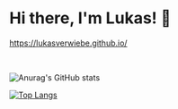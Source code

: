 # Hi there, I'm Lukas! 👋

https://lukasverwiebe.github.io/


<img scr="https://github-readme-stats.vercel.app/api?username=lukasverwiebe&show_icons=true&theme=radical" />

<img scr="https://github-readme-stats.vercel.app/api/top-langs/?username=lukasverwiebe&layout=compact)](https://github.com/anuraghazra/github-readme-stats" />

![Anurag's GitHub stats](https://github-readme-stats.vercel.app/api?username=lukasverwiebe&show_icons=true&theme=radical)

[![Top Langs](https://github-readme-stats.vercel.app/api/top-langs/?username=lukasverwiebe&layout=compact)](https://github.com/anuraghazra/github-readme-stats)
